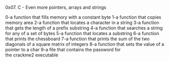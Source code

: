 0x07. C - Even more pointers, arrays and strings

0-a function that fills memory with a constant byte
1-a function that copies memory area
2-a function that locates a character in a string
3-a function that gets the length of a prefix substring
4-a function that searches a string for any of a set of bytes
5-a function that locates a substring
6-a function that prints the chessboard
7-a function that prints the sum of the two diagonals of a square matrix of integers
8-a function that sets the value of a pointer to a char
9-a file that contains the password for the crackme2 executable
